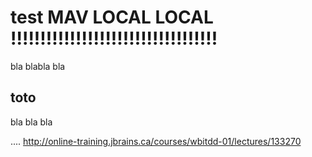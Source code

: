 # test MAV LOCAL LOCAL !!!!!!!!!!!!!!!!!!!!!!!!!!!!!!!!!!!

bla blabla bla

## toto


bla bla bla


....
http://online-training.jbrains.ca/courses/wbitdd-01/lectures/133270
